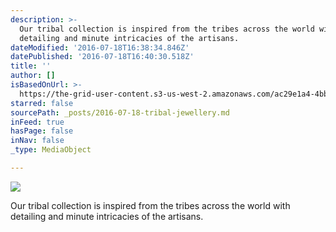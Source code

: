 ```yaml
---
description: >-
  Our tribal collection is inspired from the tribes across the world with
  detailing and minute intricacies of the artisans.
dateModified: '2016-07-18T16:38:34.846Z'
datePublished: '2016-07-18T16:40:30.518Z'
title: ''
author: []
isBasedOnUrl: >-
  https://the-grid-user-content.s3-us-west-2.amazonaws.com/ac29e1a4-4bb4-4989-98fb-fef22afe8f65.jpg
starred: false
sourcePath: _posts/2016-07-18-tribal-jewellery.md
inFeed: true
hasPage: false
inNav: false
_type: MediaObject

---
```

![](https://the-grid-user-content.s3-us-west-2.amazonaws.com/0dc8a39d-8995-4836-b2e0-36007a906046.jpg)

Our tribal collection is inspired from the tribes across the world with detailing and minute intricacies of the artisans.